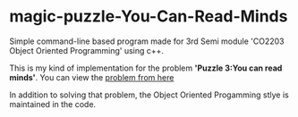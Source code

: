 # magic-puzzle-You-Can-Read-Minds

Simple command-line based program made for 3rd Semi module 'CO2203 Object Oriented Programming' using c++.

This is my kind of implementation for the problem **'Puzzle 3:You can read minds'**. You can view the [problem from here](https://www.youtube.com/watch?v=zDHhHPZm2rc)

In addition to solving that problem, the Object Oriented Progamming stlye is maintained in the code.